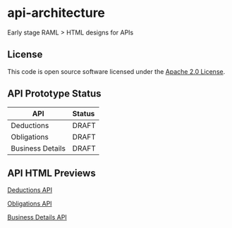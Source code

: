 
# api-architecture

Early stage RAML > HTML designs for APIs

## License

This code is open source software licensed under the [Apache 2.0 License]("http://www.apache.org/licenses/LICENSE-2.0.html").

## API Prototype Status

| API              | Status |
|------------------|:-------|
| Deductions       | DRAFT  |
| Obligations      | DRAFT  |
| Business Details | DRAFT  |

## API HTML Previews

[Deductions API](https://htmlpreview.github.io/?https://github.com/hmrc/api-architecture/blob/master/deductions/deductions.html)

[Obligations API](https://htmlpreview.github.io/?https://github.com/hmrc/api-architecture/blob/master/obligations/obligations.html)

[Business Details API](https://htmlpreview.github.io/?https://github.com/hmrc/api-architecture/blob/master/business-details/business-details.html)